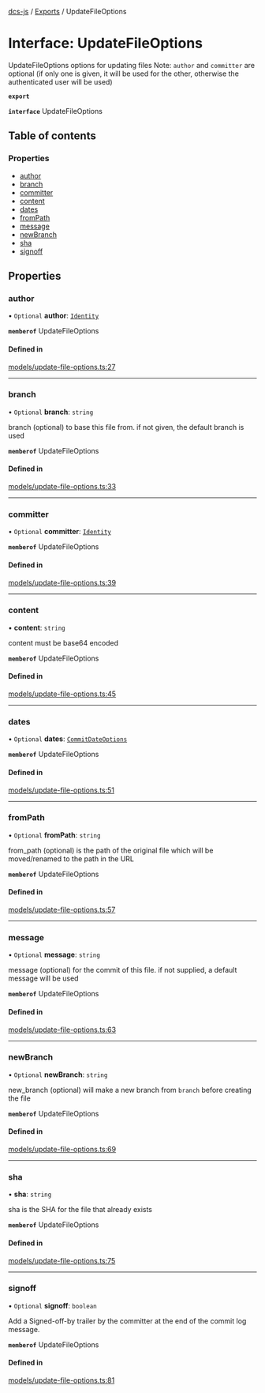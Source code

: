 [dcs-js](../README.md) / [Exports](../modules.md) / UpdateFileOptions

# Interface: UpdateFileOptions

UpdateFileOptions options for updating files Note: `author` and `committer` are optional (if only one is given, it will be used for the other, otherwise the authenticated user will be used)

**`export`**

**`interface`** UpdateFileOptions

## Table of contents

### Properties

- [author](UpdateFileOptions.md#author)
- [branch](UpdateFileOptions.md#branch)
- [committer](UpdateFileOptions.md#committer)
- [content](UpdateFileOptions.md#content)
- [dates](UpdateFileOptions.md#dates)
- [fromPath](UpdateFileOptions.md#frompath)
- [message](UpdateFileOptions.md#message)
- [newBranch](UpdateFileOptions.md#newbranch)
- [sha](UpdateFileOptions.md#sha)
- [signoff](UpdateFileOptions.md#signoff)

## Properties

### <a id="author" name="author"></a> author

• `Optional` **author**: [`Identity`](Identity.md)

**`memberof`** UpdateFileOptions

#### Defined in

[models/update-file-options.ts:27](https://github.com/unfoldingWord/dcs-js/blob/c677a54/models/update-file-options.ts#L27)

___

### <a id="branch" name="branch"></a> branch

• `Optional` **branch**: `string`

branch (optional) to base this file from. if not given, the default branch is used

**`memberof`** UpdateFileOptions

#### Defined in

[models/update-file-options.ts:33](https://github.com/unfoldingWord/dcs-js/blob/c677a54/models/update-file-options.ts#L33)

___

### <a id="committer" name="committer"></a> committer

• `Optional` **committer**: [`Identity`](Identity.md)

**`memberof`** UpdateFileOptions

#### Defined in

[models/update-file-options.ts:39](https://github.com/unfoldingWord/dcs-js/blob/c677a54/models/update-file-options.ts#L39)

___

### <a id="content" name="content"></a> content

• **content**: `string`

content must be base64 encoded

**`memberof`** UpdateFileOptions

#### Defined in

[models/update-file-options.ts:45](https://github.com/unfoldingWord/dcs-js/blob/c677a54/models/update-file-options.ts#L45)

___

### <a id="dates" name="dates"></a> dates

• `Optional` **dates**: [`CommitDateOptions`](CommitDateOptions.md)

**`memberof`** UpdateFileOptions

#### Defined in

[models/update-file-options.ts:51](https://github.com/unfoldingWord/dcs-js/blob/c677a54/models/update-file-options.ts#L51)

___

### <a id="frompath" name="frompath"></a> fromPath

• `Optional` **fromPath**: `string`

from_path (optional) is the path of the original file which will be moved/renamed to the path in the URL

**`memberof`** UpdateFileOptions

#### Defined in

[models/update-file-options.ts:57](https://github.com/unfoldingWord/dcs-js/blob/c677a54/models/update-file-options.ts#L57)

___

### <a id="message" name="message"></a> message

• `Optional` **message**: `string`

message (optional) for the commit of this file. if not supplied, a default message will be used

**`memberof`** UpdateFileOptions

#### Defined in

[models/update-file-options.ts:63](https://github.com/unfoldingWord/dcs-js/blob/c677a54/models/update-file-options.ts#L63)

___

### <a id="newbranch" name="newbranch"></a> newBranch

• `Optional` **newBranch**: `string`

new_branch (optional) will make a new branch from `branch` before creating the file

**`memberof`** UpdateFileOptions

#### Defined in

[models/update-file-options.ts:69](https://github.com/unfoldingWord/dcs-js/blob/c677a54/models/update-file-options.ts#L69)

___

### <a id="sha" name="sha"></a> sha

• **sha**: `string`

sha is the SHA for the file that already exists

**`memberof`** UpdateFileOptions

#### Defined in

[models/update-file-options.ts:75](https://github.com/unfoldingWord/dcs-js/blob/c677a54/models/update-file-options.ts#L75)

___

### <a id="signoff" name="signoff"></a> signoff

• `Optional` **signoff**: `boolean`

Add a Signed-off-by trailer by the committer at the end of the commit log message.

**`memberof`** UpdateFileOptions

#### Defined in

[models/update-file-options.ts:81](https://github.com/unfoldingWord/dcs-js/blob/c677a54/models/update-file-options.ts#L81)
